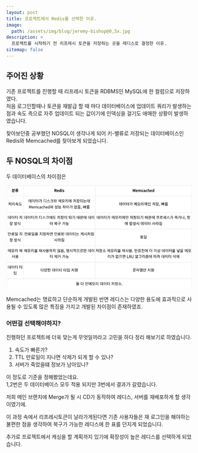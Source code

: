 ```yaml
---
layout: post
title: 프로젝트에서 Redis를 선택한 이유.
image: 
  path: /assets/img/blog/jeremy-bishop@0,5x.jpg
description: >
  프로젝트를 시작하기 전 리프레시 토큰을 저장하는 곳을 레디스로 결정한 이유.
sitemap: false
---
```


## 주어진 상황
기존 프로젝트를 진행할 때 리프레시 토큰을 RDBMS인 MySQL에 한 컬럼으로 저장하였다.  
처음 로그인할때나 토큰을 재발급 할 때 마다 데이터베이스에 업데이트 쿼리가 발생하는 점과 속도 측으로 자주 업데이트 되는 값이기에 인덱싱을 걸기도 애매한 상황이 발생하였습니다.

찾아보던중 공부했던 NOSQL이 생각나게 되어 키-밸류로 저장되는 데이터베이스인 Redis와 Memcached를 찾아보게 되었습니다.  

## 두 NOSQL의 차이점
두 데이터베이스의 차이점은 

![image](/assets/img/blog/RedisMemcached.png)

Memcached는 명료하고 단순하게 개발된 반면 레디스는 다양한 용도에 효과적으로 사용될 수 있도록 많은 특징을 가지고 개발된 차이점이 존재하였죠.

### 어떤걸 선택해야하지?

진행하던 프로젝트에 더욱 맞는게 무엇일까라고 고민을 하다 정리 해보기로 하였습니다.

1. 속도가 빠른가?
2. TTL 만료일이 지나면 삭제가 되게 할 수 있나?
3. 서버가 죽었을떄 정보가 남아있나?

이 정도로 기준을 정해봤었는데요.  
1,2번은 두 데이터베이스 모두 적용 되지만 3번에서 결과가 갈렸습니다.  

저희 메인 브랜치에 Merge가 될 시 CD가 동작하여 레디스, 서버를 재배포하게 할 생각이였기에.

이 과정 속에서 리프레시토큰이 날라가게된다면 기존 사용자들은 재 로그인을 해야하는 불편한 점을 생각하여 복구가 가능한 레디스에 한 표를 던지게 되었습니다.

추가로 프로젝트에서 캐싱을 할 계획까지 있기에 확장성이 높은 레디스를 선택하게 되었습니다.